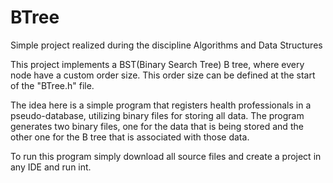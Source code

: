 # BTree
Simple project realized during the discipline Algorithms and Data Structures

This project implements a BST(Binary Search Tree) B tree, where every node have a custom order size. This order size can be defined at the start of the "BTree.h" file.

The idea here is a simple program that registers health professionals in a pseudo-database, utilizing binary files for storing all data. The program generates two binary
files, one for the data that is being stored and the other one for the B tree that is associated with those data.

To run this program simply download all source files and create a project in any IDE and run int.
